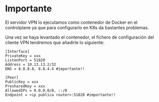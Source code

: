 # Importante
El servidor VPN lo ejecutamos como contenedor de Docker en el controlplane ya que para configurarlo en K8s da bastantes problemas. 

Una vez se haya levantado el contenedor, el fichero de configuración del cliente VPN tendremos que añadirle lo siguiente:
```
[Interface]
PrivateKey = xxx
ListenPort = 51820
Address = 10.13.13.2/32
DNS = 8.8.8.8, 8.8.4.4 #importante!!

[Peer]
PublicKey = xxx
PresharedKey = xxx
AllowedIPs = 0.0.0.0/0, ::/0
Endpoint = <ip publica router>:51820 #importante!!
```
